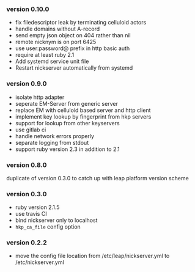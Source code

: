 ### version 0.10.0

* fix filedescriptor leak by terminating celluloid actors
* handle domains without A-record
* send empty json object on 404 rather than nil
* remote nicknym is on port 6425
* use user:password@ prefix in http basic auth
* require at least ruby 2.1
* Add systemd service unit file
* Restart nickserver automatically from systemd

### version 0.9.0

* isolate http adapter
* seperate EM-Server from generic server
* replace EM with celluloid based server and http client
* implement key lookup by fingerprint from hkp servers
* support for lookup from other keyservers
* use gitlab ci
* handle network errors properly
* separate logging from stdout
* support ruby version 2.3 in addition to 2.1

### version 0.8.0

duplicate of version 0.3.0 to catch up with leap platform version scheme

### version 0.3.0

* ruby version 2.1.5
* use travis CI
* bind nickserver only to localhost
* `hkp_ca_file` config option

### version 0.2.2

* move the config file location from /etc/leap/nickserver.yml to /etc/nickserver.yml
